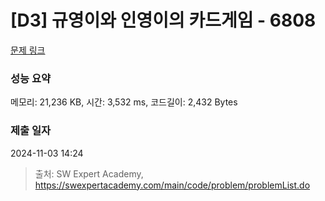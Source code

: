 # [D3] 규영이와 인영이의 카드게임 - 6808 

[문제 링크](https://swexpertacademy.com/main/code/problem/problemDetail.do?contestProbId=AWgv9va6HnkDFAW0) 

### 성능 요약

메모리: 21,236 KB, 시간: 3,532 ms, 코드길이: 2,432 Bytes

### 제출 일자

2024-11-03 14:24



> 출처: SW Expert Academy, https://swexpertacademy.com/main/code/problem/problemList.do